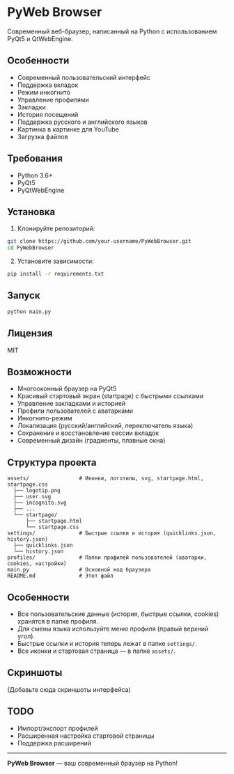 # PyWeb Browser

Современный веб-браузер, написанный на Python с использованием PyQt5 и QtWebEngine.

## Особенности

- Современный пользовательский интерфейс
- Поддержка вкладок
- Режим инкогнито
- Управление профилями
- Закладки
- История посещений
- Поддержка русского и английского языков
- Картинка в картинке для YouTube
- Загрузка файлов

## Требования

- Python 3.6+
- PyQt5
- PyQtWebEngine

## Установка

1. Клонируйте репозиторий:
```bash
git clone https://github.com/your-username/PyWebBrowser.git
cd PyWebBrowser
```

2. Установите зависимости:
```bash
pip install -r requirements.txt
```

## Запуск

```bash
python main.py
```

## Лицензия

MIT

## Возможности
- Многооконный браузер на PyQt5
- Красивый стартовый экран (startpage) с быстрыми ссылками
- Управление закладками и историей
- Профили пользователей с аватарками
- Инкогнито-режим
- Локализация (русский/английский, переключатель языка)
- Сохранение и восстановление сессии вкладок
- Современный дизайн (градиенты, плавные окна)

## Структура проекта
```
assets/                # Иконки, логотипы, svg, startpage.html, startpage.css
  ├── logotip.png
  ├── user.svg
  ├── incognito.svg
  ├── ...
  └── startpage/
      ├── startpage.html
      └── startpage.css
settings/              # Быстрые ссылки и история (quicklinks.json, history.json)
  ├── quicklinks.json
  └── history.json
profiles/              # Папки профилей пользователей (аватарки, cookies, настройки)
main.py                # Основной код браузера
README.md              # Этот файл
```

## Особенности
- Все пользовательские данные (история, быстрые ссылки, cookies) хранятся в папке профиля.
- Для смены языка используйте меню профиля (правый верхний угол).
- Быстрые ссылки и история теперь лежат в папке `settings/`.
- Все иконки и стартовая страница — в папке `assets/`.

## Скриншоты
(Добавьте сюда скриншоты интерфейса)

## TODO
- Импорт/экспорт профилей
- Расширенная настройка стартовой страницы
- Поддержка расширений

---

**PyWeb Browser** — ваш современный браузер на Python!
 
